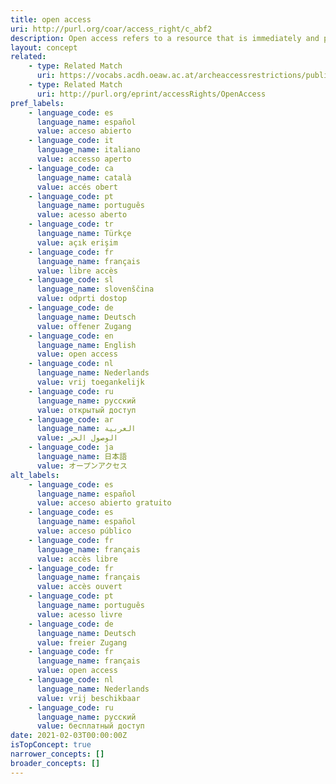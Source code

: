 ```yaml
---
title: open access
uri: http://purl.org/coar/access_right/c_abf2
description: Open access refers to a resource that is immediately and permanently online, and free for all on the Web, without financial and technical barriers.The resource is either stored in the repository or referenced to an external journal or trustworthy archive.
layout: concept
related:
    - type: Related Match
      uri: https://vocabs.acdh.oeaw.ac.at/archeaccessrestrictions/public
    - type: Related Match
      uri: http://purl.org/eprint/accessRights/OpenAccess
pref_labels:
    - language_code: es
      language_name: español
      value: acceso abierto
    - language_code: it
      language_name: italiano
      value: accesso aperto
    - language_code: ca
      language_name: català
      value: accés obert
    - language_code: pt
      language_name: português
      value: acesso aberto
    - language_code: tr
      language_name: Türkçe
      value: açık erişim
    - language_code: fr
      language_name: français
      value: libre accès
    - language_code: sl
      language_name: slovenščina
      value: odprti dostop
    - language_code: de
      language_name: Deutsch
      value: offener Zugang
    - language_code: en
      language_name: English
      value: open access
    - language_code: nl
      language_name: Nederlands
      value: vrij toegankelijk
    - language_code: ru
      language_name: русский
      value: открытый доступ
    - language_code: ar
      language_name: العربية
      value: الوصول الحر
    - language_code: ja
      language_name: 日本語
      value: オープンアクセス
alt_labels:
    - language_code: es
      language_name: español
      value: acceso abierto gratuito
    - language_code: es
      language_name: español
      value: acceso público
    - language_code: fr
      language_name: français
      value: accès libre
    - language_code: fr
      language_name: français
      value: accès ouvert
    - language_code: pt
      language_name: português
      value: acesso livre
    - language_code: de
      language_name: Deutsch
      value: freier Zugang
    - language_code: fr
      language_name: français
      value: open access
    - language_code: nl
      language_name: Nederlands
      value: vrij beschikbaar
    - language_code: ru
      language_name: русский
      value: бесплатный доступ
date: 2021-02-03T00:00:00Z
isTopConcept: true
narrower_concepts: []
broader_concepts: []
---
```


